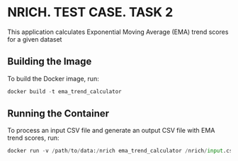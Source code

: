 # NRICH. TEST CASE. TASK 2

This application calculates Exponential Moving Average (EMA) trend scores for a given dataset

## Building the Image

To build the Docker image, run:
```python
docker build -t ema_trend_calculator
```

## Running the Container

To process an input CSV file and generate an output CSV file with EMA trend scores, run:

```python
docker run -v /path/to/data:/nrich ema_trend_calculator /nrich/input.csv /nrich/output.csv
```